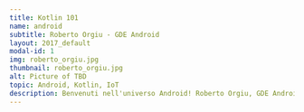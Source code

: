 ```yaml
---
title: Kotlin 101
name: android
subtitle: Roberto Orgiu - GDE Android
layout: 2017_default
modal-id: 1
img: roberto_orgiu.jpg
thumbnail: roberto_orgiu.jpg
alt: Picture of TBD
topic: Android, Kotlin, IoT
description: Benvenuti nell'universo Android! Roberto Orgiu, GDE Android ci introdurrà Kotlin il nuovo linguaggi di programmazione di IntelliJ e promosso come linguaggio principale su Android insieme a Java
---
```


